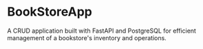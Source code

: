 # BookStoreApp
A CRUD application built with FastAPI and PostgreSQL for efficient management of a bookstore's inventory and operations.
